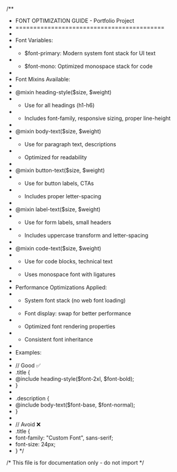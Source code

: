 /**
 * FONT OPTIMIZATION GUIDE - Portfolio Project
 * ==========================================
 * 
 * Font Variables:
 * - $font-primary: Modern system font stack for UI text
 * - $font-mono: Optimized monospace stack for code
 * 
 * Font Mixins Available:
 * 
 * @mixin heading-style($size, $weight)
 * - Use for all headings (h1-h6)
 * - Includes font-family, responsive sizing, proper line-height
 * 
 * @mixin body-text($size, $weight) 
 * - Use for paragraph text, descriptions
 * - Optimized for readability
 * 
 * @mixin button-text($size, $weight)
 * - Use for button labels, CTAs
 * - Includes proper letter-spacing
 * 
 * @mixin label-text($size, $weight)
 * - Use for form labels, small headers
 * - Includes uppercase transform and letter-spacing
 * 
 * @mixin code-text($size, $weight)
 * - Use for code blocks, technical text
 * - Uses monospace font with ligatures
 * 
 * Performance Optimizations Applied:
 * - System font stack (no web font loading)
 * - Font display: swap for better performance
 * - Optimized font rendering properties
 * - Consistent font inheritance
 * 
 * Examples:
 * 
 * // Good ✅
 * .title {
 *   @include heading-style($font-2xl, $font-bold);
 * }
 * 
 * .description {
 *   @include body-text($font-base, $font-normal);
 * }
 * 
 * // Avoid ❌
 * .title {
 *   font-family: "Custom Font", sans-serif;
 *   font-size: 24px;
 * }
 */

/* This file is for documentation only - do not import */
